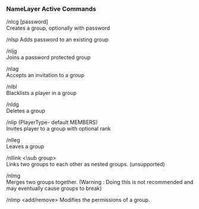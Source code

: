 ### NameLayer Active Commands

/nlcg <group> [password] 	
  Creates a group, optionally with password
  
/nlsp <group> <password>
  Adds password to an existing group
  
/nljg <group> <password> 	
  Joins a password protected group
  
/nlag <group> 	
  Accepts an invitation to a group
  
/nlbl <group> <player> 	
  Blacklists a player in a group
  
/nldg <group> 	
  Deletes a group
  
/nlip <group> <player> (PlayerType- default MEMBERS) 	
  Invites player to a group with optional rank
  
/nlleg <group> 	
  Leaves a group
  
/nllink <super group> <\sub group> 	
  Links two groups to each other as nested groups. (unsupported)
  
/nlmg <The group left> <The group that will be gone> 	
  Merges two groups together. (Warning : Doing this is not recommended and may eventually cause groups to break)
  
/nlmp <group> <add/remove> <PlayerType> <PermissionType>
  Modifies the permissions of a group.
